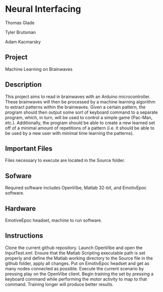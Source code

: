 Neural Interfacing 
==========================
  Thomas Glade
  
  Tyler Brutsman
  
  Adam Kacmarsky

Project
----------------------------------------
Machine Learning on Brainwaves

Description
-----------------------------------------
This project aims to read in brainwaves with an Arduino microcontroller. 
These brainwaves will then be processed by a machine learning algorithm to extract patterns within the brainwaves.
Given a certain pattern, the program should then output some sort of keyboard command to a separate program,
which, in turn, will be used to control a simple game (Pac-Man, etc.). Additionally, the program should be able
to create a new learned set off of a minimal amount of repetitions of a pattern (i.e. it should be able to be used
by a new user with minimal time learning the patterns). 

Important Files
-----------------------------------------
Files necessary to execute are located in the Source folder.  

Sofware
-----------------------------------------
Required software includes OpenVibe, Matlab 32-bit, and EmotivEpoc software.

Hardware
-----------------------------------------
EmotiveEpoc headset, machine to run software.

Instructions
-----------------------------------------
Clone the current github repository.  Launch OpenVibe and open the InputTest.xml.  Ensure that the Matlab 
Scripting executable path is set properly and define the Matlab working directory to the Source file in the github
folder, apply all changes.  Put on EmotivEpoc headset and get as many nodes connected as possible.  Execute the
current scenario by pressing play on the OpenVibe client.  Begin training the set by pressing a keyboard command
while performing the motor activity to map to that command.  Training longer will produce better results.